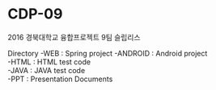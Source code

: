 # CDP-09
2016 경북대학교 융합프로젝트 9팀 슬립리스

Directory
-WEB : Spring project
-ANDROID : Android project  
-HTML : HTML test code  
-JAVA : JAVA test code  
-PPT : Presentation Documents  
